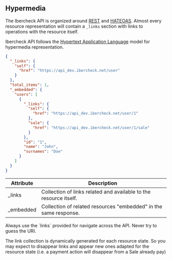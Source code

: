 ## Hypermedia

The Ibercheck API is organized around
[REST](http://en.wikipedia.org/wiki/Representational_State_Transfer) and
[HATEOAS](http://en.wikipedia.org/wiki/HATEOAS). Almost every resource representation will contain a `_links` section
with links to operations with the resource itself.

Ibercheck API follows the [Hypertext Application Language](https://tools.ietf.org/html/draft-kelly-json-hal-06) model
for hypermedia representation.

```json
{
  "_links": {
    "self": {
      "href": "https://api_dev.ibercheck.net/user"
    }
  },
  "total_items": 1,
  "_embedded": {
    "users": [
      {
        "_links": {
          "self": {
            "href": "https://api_dev.ibercheck.net/user/1"
          },
          "sale": {
            "href": "https://api_dev.ibercheck.net/user/1/sale"
          }
        },
        "id": "1",
        "name": "John",
        "surnames": "Doe"
      }
    ]
  }   
}
```

Attribute           | Description
-----------         | -----------
_links              | Collection of links related and available to the resource itself.
_embedded           | Collection of related resources "embedded" in the same response.

<aside class="warning">
  Always use the `links` provided for navigate across the API. Never try to guess the URI.
</aside>

The link collection is dynamically generated for each resource state. So you may expect to disappear links and appear
new ones adapted for the resource state (i.e. a payment action will disappear from a Sale already pay)
